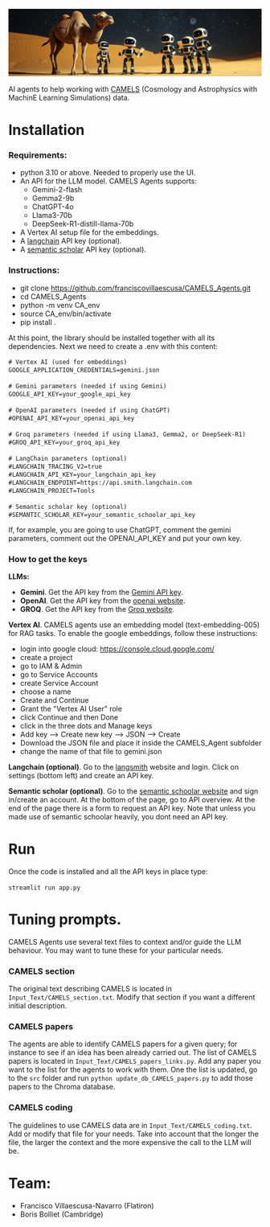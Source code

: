 ![CAMELS_agents](images/logo3.png)


AI agents to help working with [CAMELS](https://camels.readthedocs.io) (Cosmology and Astrophysics with MachinE Learning Simulations) data.

# Installation

### Requirements:
- python 3.10 or above. Needed to properly use the UI.
- An API for the LLM model. CAMELS Agents supports:
  - Gemini-2-flash
  - Gemma2-9b
  - ChatGPT-4o
  - Llama3-70b
  - DeepSeek-R1-distill-llama-70b
- A Vertex AI setup file for the embeddings.
- A [langchain](https://www.langchain.com) API key (optional). 
- A [semantic scholar](https://www.semanticscholar.org) API key (optional).

### Instructions:
- git clone https://github.com/franciscovillaescusa/CAMELS_Agents.git
- cd CAMELS_Agents
- python -m venv CA_env
- source CA_env/bin/activate
- pip install .

At this point, the library should be installed together with all its dependencies. Next we need to create a .env with this content:

```
# Vertex AI (used for embeddings)
GOOGLE_APPLICATION_CREDENTIALS=gemini.json

# Gemini parameters (needed if using Gemini)
GOOGLE_API_KEY=your_google_api_key

# OpenAI parameters (needed if using ChatGPT)
#OPENAI_API_KEY=your_openai_api_key

# Groq parameters (needed if using Llama3, Gemma2, or DeepSeek-R1)
#GROQ_API_KEY=your_groq_api_key

# LangChain parameters (optional)
#LANGCHAIN_TRACING_V2=true
#LANGCHAIN_API_KEY=your_langchain_api_key
#LANGCHAIN_ENDPOINT=https://api.smith.langchain.com
#LANGCHAIN_PROJECT=Tools

# Semantic scholar key (optional)
#SEMANTIC_SCHOLAR_KEY=your_semantic_schoolar_api_key
```
If, for example, you are going to use ChatGPT, comment the gemini parameters, comment out the OPENAI_API_KEY and put your own key.

### How to get the keys

**LLMs:**

- **Gemini**. Get the API key from the [Gemini API key](https://ai.google.dev/gemini-api/docs/api-key).
- **OpenAI**. Get the API key from the [openai website](https://platform.openai.com).
- **GROQ**. Get the API key from the [Groq website](https://console.groq.com/).

**Vertex AI**. CAMELS agents use an embedding model (text-embedding-005) for RAG tasks. To enable the google embeddings, follow these instructions:

- login into google cloud: https://console.cloud.google.com/
- create a project
- go to IAM & Admin
- go to Service Accounts
- create Service Account
- choose a name
- Create and Continue
- Grant the "Vertex AI User" role
- click Continue and then Done
- click in the three dots and Manage keys
- Add key --> Create new key --> JSON --> Create
- Download the JSON file and place it inside the CAMELS_Agent subfolder
- change the name of that file to gemini.json

**Langchain (optional)**. Go to the [langsmith](https://www.langchain.com/langsmith) website and login. Click on settings (bottom left) and create an API key.

**Semantic scholar (optional)**. Go to the [semantic schoolar website](https://www.semanticscholar.org) and sign in/create an account. At the bottom of the page, go to API overview. At the end of the page there is a form to request an API key. Note that unless you made use of semantic schoolar heavily, you dont need an API key.


# Run

Once the code is installed and all the API keys in place type:

`streamlit run app.py`

# Tuning prompts.

CAMELS Agents use several text files to context and/or guide the LLM behaviour. You may want to tune these for your particular needs.

### CAMELS section

The original text describing CAMELS is located in `Input_Text/CAMELS_section.txt`. Modify that section if you want a different initial description.

### CAMELS papers

The agents are able to identify CAMELS papers for a given query; for instance to see if an idea has been already carried out. The list of CAMELS papers is located in `Input_Text/CAMELS_papers_links.py`. Add any paper you want to the list for the agents to work with them. One the list is updated, go to the `src` folder and run `python update_db_CAMELS_papers.py` to add those papers to the Chroma database.

### CAMELS coding

The guidelines to use CAMELS data are in `Input_Text/CAMELS_coding.txt`. Add or modify that file for your needs. Take into account that the longer the file, the larger the context and the more expensive the call to the LLM will be.

# Team:

- Francisco Villaescusa-Navarro (Flatiron)
- Boris Bolliet (Cambridge)